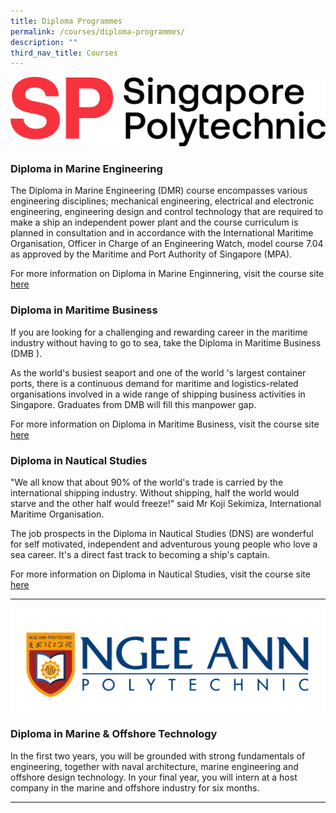 ```yaml
---
title: Diploma Programmes
permalink: /courses/diploma-programmes/
description: ""
third_nav_title: Courses
---
```

![](/images/sp-logo.png)

### Diploma in Marine Engineering

The Diploma in Marine Engineering (DMR) course encompasses various engineering disciplines; mechanical engineering, electrical and electronic engineering, engineering design and control technology that are required to make a ship an independent power plant and the course curriculum is planned in consultation and in accordance with the International Maritime Organisation, Officer in Charge of an Engineering Watch, model course 7.04 as approved by the Maritime and Port Authority of Singapore (MPA).

For more information on Diploma in Marine Enginnering, visit the course site [here](https://www.sp.edu.sg/sma/courses/full-time-diplomas/marine-engineering)


### Diploma in Maritime Business

If you are looking for a challenging and rewarding career in the maritime industry without having to go to sea, take the Diploma in Maritime Business (DMB ).

As the world's busiest seaport and one of the world 's largest container ports, there is a continuous demand for maritime and logistics-related organisations involved in a wide range of shipping business activities in Singapore. Graduates from DMB will fill this manpower gap.

For more information on Diploma in Maritime Business, visit the course site [here](https://www.sp.edu.sg/sma/courses/full-time-diplomas/maritime-business)


### Diploma in Nautical Studies

"We all know that about 90% of the world's trade is carried by the international shipping industry. Without shipping, half the world would starve and the other half would freeze!" said Mr Koji Sekimiza, International Maritime Organisation.

The job prospects in the Diploma in Nautical Studies (DNS) are wonderful for self motivated, independent and adventurous young people who love a sea career. It's a direct fast track to becoming a ship's captain.

For more information on Diploma in Nautical Studies, visit the course site [here](https://www.sp.edu.sg/sma/courses/full-time-diplomas/nautical-studies)

<hr>

![](/images/ngee_ann_polytechnic_logo.png)

### Diploma in Marine &amp; Offshore Technology
In the first two years, you will be grounded with strong fundamentals of engineering, together with naval architecture, marine engineering and offshore design technology. In your final year, you will intern at a host company in the marine and offshore industry for six months.

<hr>

